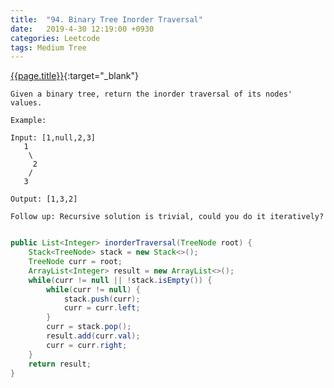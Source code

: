 ```yaml
---
title:  "94. Binary Tree Inorder Traversal"
date:   2019-4-30 12:19:00 +0930
categories: Leetcode
tags: Medium Tree
---
```


[{{page.title}}](https://leetcode.com/problems/binary-tree-inorder-traversal/){:target="_blank"}

    Given a binary tree, return the inorder traversal of its nodes' values.

    Example:

    Input: [1,null,2,3]
       1
        \
         2
        /
       3

    Output: [1,3,2]

    Follow up: Recursive solution is trivial, could you do it iteratively?


```java

public List<Integer> inorderTraversal(TreeNode root) {
    Stack<TreeNode> stack = new Stack<>();
    TreeNode curr = root;
    ArrayList<Integer> result = new ArrayList<>();
    while(curr != null || !stack.isEmpty()) {
        while(curr != null) {
            stack.push(curr);
            curr = curr.left;
        }
        curr = stack.pop();
        result.add(curr.val);
        curr = curr.right;
    }
    return result;
}
```
